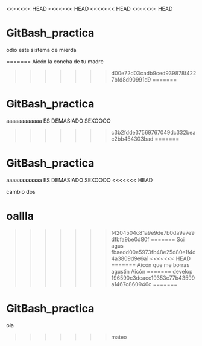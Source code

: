 <<<<<<< HEAD
<<<<<<< HEAD
<<<<<<< HEAD
<<<<<<< HEAD
# GitBash_practica

odio este sistema de mierda

=======
Aicón la concha de tu madre
>>>>>>> d00e72d03cadb9ced939878f4227bfd8d90991d9
=======
# GitBash_practica

aaaaaaaaaaaa ES DEMASIADO SEXOOOO
>>>>>>> c3b2fdde37569767049dc332beac2bb454303bad
=======
# GitBash_practica

aaaaaaaaaaaa ES DEMASIADO SEXOOOO
<<<<<<< HEAD

cambio dos

oallla
=======
>>>>>>> f4204504c81a9e9de7b0da9a7e9dfbfa9be0d80f
=======
Soi agus
>>>>>>> fbaedd00e5973fb48e25d80e1f4d4a3809d9e6a1
<<<<<<< HEAD
=======
Aicón que me borras agustin
>>>>>>> Aicón
=======
>>>>>>> develop
>>>>>>> 196590c3dcacc19353c77b43599a1467c860946c
=======

# GitBash_practica
ola
>>>>>>> mateo
